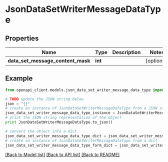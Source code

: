 # JsonDataSetWriterMessageDataType


## Properties
Name | Type | Description | Notes
------------ | ------------- | ------------- | -------------
**data_set_message_content_mask** | **int** |  | [optional] 

## Example

```python
from openapi_client.models.json_data_set_writer_message_data_type import JsonDataSetWriterMessageDataType

# TODO update the JSON string below
json = "{}"
# create an instance of JsonDataSetWriterMessageDataType from a JSON string
json_data_set_writer_message_data_type_instance = JsonDataSetWriterMessageDataType.from_json(json)
# print the JSON string representation of the object
print JsonDataSetWriterMessageDataType.to_json()

# convert the object into a dict
json_data_set_writer_message_data_type_dict = json_data_set_writer_message_data_type_instance.to_dict()
# create an instance of JsonDataSetWriterMessageDataType from a dict
json_data_set_writer_message_data_type_form_dict = json_data_set_writer_message_data_type.from_dict(json_data_set_writer_message_data_type_dict)
```
[[Back to Model list]](../README.md#documentation-for-models) [[Back to API list]](../README.md#documentation-for-api-endpoints) [[Back to README]](../README.md)


